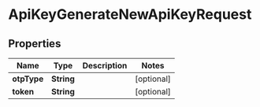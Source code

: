 

# ApiKeyGenerateNewApiKeyRequest


## Properties

| Name | Type | Description | Notes |
|------------ | ------------- | ------------- | -------------|
|**otpType** | **String** |  |  [optional] |
|**token** | **String** |  |  [optional] |



